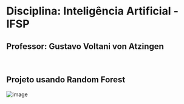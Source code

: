# Disciplina: Inteligência Artificial - IFSP

## Professor: Gustavo Voltani von Atzingen

<br>

## Projeto usando Random Forest
![image](https://github.com/JeffersonRPM/aula-IARC7-IFSP/assets/48998618/594ebc04-6015-4356-b357-a970026d55c8)


